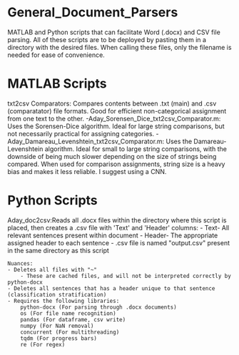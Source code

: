 # General_Document_Parsers
MATLAB and Python scripts that can facilitate Word (.docx) and CSV file parsing.
All of these scripts are to be deployed by pasting them in a directory with the desired files.
When calling these files, only the filename is needed for ease of convenience.

# MATLAB Scripts
txt2csv Comparators:
Compares contents between .txt (main) and .csv (comparatator) file formats. Good for efficient non-categorical assignment from one text to the other.
  -Aday_Sorensen_Dice_txt2csv_Comparator.m: Uses the Sorensen-Dice algorithm. Ideal for large string comparisons, but not necessarily practical for assigning categories.
  -Aday_Damareau_Levenshtein_txt2csv_Comparator.m: Uses the Damareau-Levenshtein algorithm. Ideal for small to large string comparisons, with the downside of being much slower
    depending on the size of strings being compared. When used for comparison assignments, string size is a heavy bias and makes it less reliable. I suggest using a CNN.

# Python Scripts
Aday_doc2csv:Reads all .docx files within the directory where this script is placed, then creates a .csv file with 'Text' and 'Header' columns:
		- Text- All relevant sentences present within document
		- Header- The appropriate assigned header to each sentence
		- .csv file is named "output.csv" present in the same directory as this script
	
	Nuances:
	- Deletes all files with "~"
		- These are cached files, and will not be interpreted correctly by python-docx
	- Deletes all sentences that has a header unique to that sentence (classification stratification)
	- Requires the following libraries:
		python-docx (For parsing through .docx documents)
		os (For file name recognition)
		pandas (For dataframe, csv write)
		numpy (For NaN removal)
		concurrent (For multithreading)
		tqdm (For progress bars)
		re (For regex)
